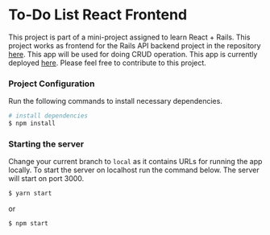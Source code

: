 # To-Do List React Frontend

This project is part of a mini-project assigned to learn React + Rails. This project works as frontend for the Rails API backend project in the repository [here](https://github.com/kishan-aghera/todo-list-backend). This app will be used for doing CRUD operation. This app is currently deployed [here](https://kishan-aghera.github.io/todo-list-frontend). Please feel free to contribute to this project.

### Project Configuration

Run the following commands to install necessary dependencies.
```bash
# install dependencies
$ npm install
```

### Starting the server
Change your current branch to ```local``` as it contains URLs for running the app locally. To start the server on localhost run the command below. The server will start on port 3000.
```bash
$ yarn start
```
or
```bash
$ npm start
```
